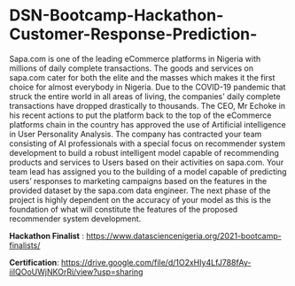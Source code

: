 # DSN-Bootcamp-Hackathon-Customer-Response-Prediction-
Sapa.com is one of the leading eCommerce platforms in Nigeria with millions of daily complete transactions. The goods and services on sapa.com cater for both the elite and the masses which makes it the first choice for almost everybody in Nigeria. Due to the COVID-19 pandemic that struck the entire world in all areas of living, the companies' daily complete transactions have dropped drastically to thousands.  The CEO, Mr Echoke in his recent actions to put the platform back to the top of the eCommerce platforms chain in the country has approved the use of Artificial intelligence in User Personality Analysis. The company has contracted your team consisting of AI professionals with a special focus on recommender system development to build a robust intelligent model capable of recommending products and services to Users based on their activities on sapa.com.  Your team lead has assigned you to the building of a model capable of predicting users’ responses to marketing campaigns based on the features in the provided dataset by the sapa.com data engineer. The next phase of the project is highly dependent on the accuracy of your model as this is the foundation of what will constitute the features of the proposed recommender system development.


**Hackathon Finalist** : https://www.datasciencenigeria.org/2021-bootcamp-finalists/

**Certification**: https://drive.google.com/file/d/1O2xHIy4LfJ788fAy-iiIQOoUWjNKOrRi/view?usp=sharing
